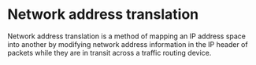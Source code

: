 # Network address translation 
Network address translation is a method of mapping an IP address space into another by modifying network address information in the IP header of packets while they are in transit across a traffic routing device. 